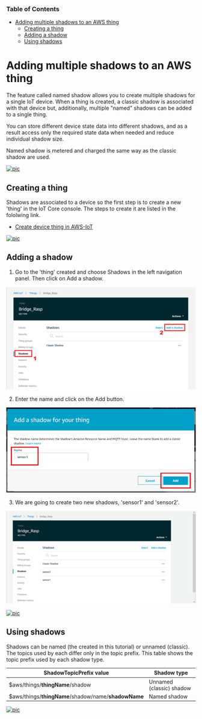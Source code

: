### Table of Contents

- [Adding multiple shadows to an AWS thing](#adding-multiple-shadows-to-an-aws-thing)
  - [Creating a thing](#creating-a-thing)
  - [Adding a shadow](#adding-a-shadow)
  - [Using shadows](#using-shadows)


# Adding multiple shadows to an AWS thing

The feature called named shadow allows you to create multiple shadows for a single IoT device. When a thing is created, a classic shadow is associated with that device but, additionally, multiple "named" shadows can be added to a single thing.

You can store different device state data into different shadows, and as a result access only the required state data when needed and reduce individual shadow size.

Named shadow is metered and charged the same way as the classic shadow are used.


[![pic](pictures/utils/arrow_up.png)](#table-of-contents)
## Creating a thing

Shadows are associated to a device so the first step is to create a new 'thing' in the IoT Core console. The steps to create it are listed in the fololwing link.

* [Create device thing in AWS-IoT](https://telefonicaid.github.io/iot-activation/#/AWS_create_new_thing?id=create-device-thing-in-aws-iot)


[![pic](pictures/utils/arrow_up.png)](#table-of-contents)
## Adding a shadow

1. Go to the 'thing' created and choose Shadows in the left navigation panel. Then click on Add a shadow.

![pic](pictures/AWS/AWS_shadows.png)

2. Enter the name and click on the Add button.

![pic](pictures/AWS/AWS_add_shadow.png)

3. We are going to create two new shadows, 'sensor1' and 'sensor2'.

![pic](pictures/AWS/AWS_two_named_shadows.png)


[![pic](pictures/utils/arrow_up.png)](#table-of-contents)
## Using shadows

Shadows can be named (the created in this tutorial) or unnamed (classic). The topics used by each differ only in the topic prefix. This table shows the topic prefix used by each shadow type.

| ShadowTopicPrefix value | Shadow type
| ---- | --- |
| $aws/things/**thingName**/shadow | Unnamed (classic) shadow
| $aws/things/**thingName**/shadow/name/**shadowName** | Named shadow


[![pic](pictures/utils/arrow_up.png)](#table-of-contents)
